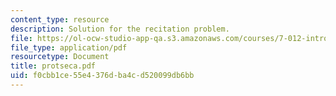 ```yaml
---
content_type: resource
description: Solution for the recitation problem.
file: https://ol-ocw-studio-app-qa.s3.amazonaws.com/courses/7-012-introduction-to-biology-fall-2004/f0cbb1ce55e4376dba4cd520099db6bb_protseca.pdf
file_type: application/pdf
resourcetype: Document
title: protseca.pdf
uid: f0cbb1ce-55e4-376d-ba4c-d520099db6bb
---
```

